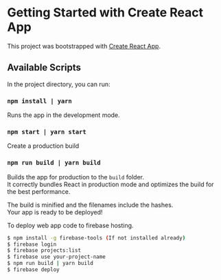 # Getting Started with Create React App

This project was bootstrapped with [Create React App](https://github.com/facebook/create-react-app).

## Available Scripts

In the project directory, you can run:

### `npm install | yarn`

Runs the app in the development mode.

### `npm start | yarn start`

Create a production build

### `npm run build | yarn build`

Builds the app for production to the `build` folder.\
It correctly bundles React in production mode and optimizes the build for the best performance.

The build is minified and the filenames include the hashes.\
Your app is ready to be deployed!

To deploy web app code to firebase hosting.

```sh
$ npm install -g firebase-tools (If not installed already)
$ firebase login
$ firebase projects:list
$ firebase use your-project-name
$ npm run build | yarn build
$ firebase deploy
```
